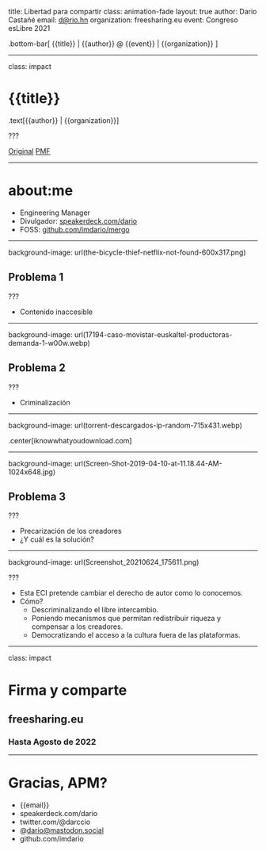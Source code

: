 title: Libertad para compartir
class: animation-fade
layout: true
author: Dario Castañé
email: d@rio.hn
organization: freesharing.eu
event: Congreso esLibre 2021

.bottom-bar[
  {{title}} | {{author}} @ {{event}} | {{organization}}
]

---

class: impact

# {{title}}

.text[{{author}} | {{organization}}]

???

[Original](https://twitter.com/darccio/status/1345309783516188674)
[PMF](https://freesharing.eu/es/faq)

---

# about:me

- Engineering Manager
- Divulgador: [speakerdeck.com/dario](https://speakerdeck.com/dario)
- FOSS: [github.com/imdario/mergo](https://github.com/imdario/mergo)

---

background-image: url(the-bicycle-thief-netflix-not-found-600x317.png)

## Problema 1

???

- Contenido inaccesible

---

background-image: url(17194-caso-movistar-euskaltel-productoras-demanda-1-w00w.webp)

## Problema 2

???

- Criminalización

---

background-image: url(torrent-descargados-ip-random-715x431.webp)

.center[iknowwhatyoudownload.com]

---

background-image: url(Screen-Shot-2019-04-10-at-11.18.44-AM-1024x648.jpg)

## Problema 3

???

- Precarización de los creadores
- ¿Y cuál es la solución?

---

background-image: url(Screenshot_20210624_175611.png)

???

- Esta ECI pretende cambiar el derecho de autor como lo conocemos.
- Cómo?
  - Descriminalizando el libre intercambio.
  - Poniendo mecanismos que permitan redistribuir riqueza y compensar a los creadores.
  - Democratizando el acceso a la cultura fuera de las plataformas.

---

class: impact

# Firma y comparte

## freesharing.eu

### Hasta Agosto de 2022

---

# Gracias, APM?

- {{email}}
- speakerdeck.com/dario
- twitter.com/@darccio
- @dario@mastodon.social
- github.com/imdario
